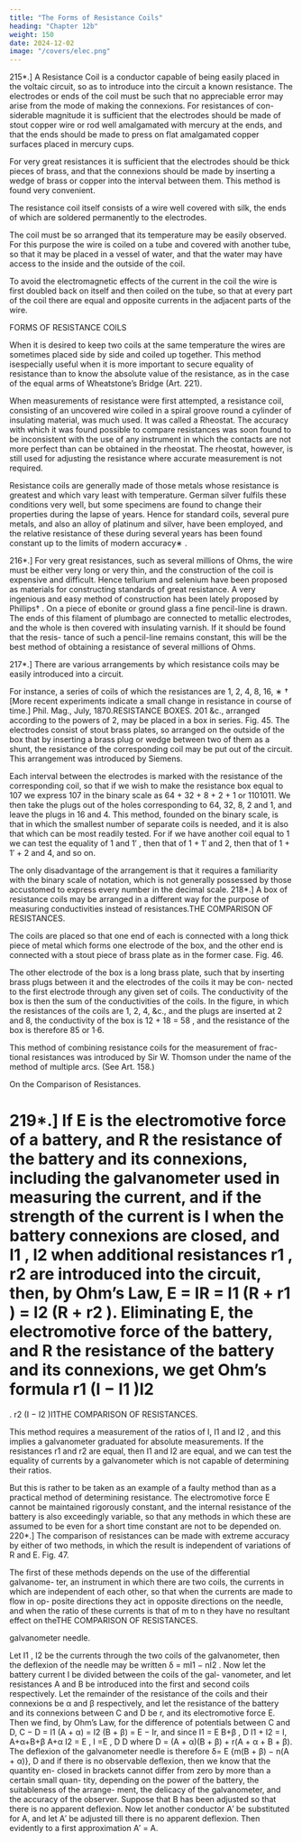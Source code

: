 ```yaml
---
title: "The Forms of Resistance Coils"
heading: "Chapter 12b"
weight: 150
date: 2024-12-02
image: "/covers/elec.png"
---
```




215*.] A Resistance Coil is a conductor capable of being easily placed in
the voltaic circuit, so as to introduce into the circuit a known resistance.
The electrodes or ends of the coil must be such that no appreciable error
may arise from the mode of making the connexions. For resistances of con-
siderable magnitude it is sufficient that the electrodes should be made of stout
copper wire or rod well amalgamated with mercury at the ends, and that the
ends should be made to press on flat amalgamated copper surfaces placed in
mercury cups.

For very great resistances it is sufficient that the electrodes should be thick
pieces of brass, and that the connexions should be made by inserting a wedge
of brass or copper into the interval between them. This method is found very
convenient.

The resistance coil itself consists of a wire well covered with silk, the ends
of which are soldered permanently to the electrodes.

The coil must be so arranged that its temperature may be easily observed.
For this purpose the wire is coiled on a tube and covered with another tube,
so that it may be placed in a vessel of water, and that the water may have
access to the inside and the outside of the coil.

To avoid the electromagnetic effects of the current in the coil the wire is
first doubled back on itself and then coiled on the tube, so that at every part
of the coil there are equal and opposite currents in the adjacent parts of the
wire.

FORMS OF RESISTANCE COILS

When it is desired to keep two coils at the same temperature the wires
are sometimes placed side by side and coiled up together. This method isespecially useful when it is more important to secure equality of resistance
than to know the absolute value of the resistance, as in the case of the equal
arms of Wheatstone’s Bridge (Art. 221).

When measurements of resistance were first attempted, a resistance coil,
consisting of an uncovered wire coiled in a spiral groove round a cylinder of
insulating material, was much used. It was called a Rheostat. The accuracy
with which it was found possible to compare resistances was soon found to
be inconsistent with the use of any instrument in which the contacts are not
more perfect than can be obtained in the rheostat. The rheostat, however,
is still used for adjusting the resistance where accurate measurement is not
required.

Resistance coils are generally made of those metals whose resistance is
greatest and which vary least with temperature. German silver fulfils these
conditions very well, but some specimens are found to change their properties
during the lapse of years. Hence for standard coils, several pure metals, and
also an alloy of platinum and silver, have been employed, and the relative
resistance of these during several years has been found constant up to the
limits of modern accuracy∗ .

216*.] For very great resistances, such as several millions of Ohms, the
wire must be either very long or very thin, and the construction of the coil
is expensive and difficult. Hence tellurium and selenium have been proposed
as materials for constructing standards of great resistance. A very ingenious
and easy method of construction has been lately proposed by Phillips† . On
a piece of ebonite or ground glass a fine pencil-line is drawn. The ends of
this filament of plumbago are connected to metallic electrodes, and the whole
is then covered with insulating varnish. If it should be found that the resis-
tance of such a pencil-line remains constant, this will be the best method of
obtaining a resistance of several millions of Ohms.

217*.] There are various arrangements by which resistance coils may be
easily introduced into a circuit.

For instance, a series of coils of which the resistances are 1, 2, 4, 8, 16,
∗
†
[More recent experiments indicate a small change in resistance in course of time.]
Phil. Mag., July, 1870.RESISTANCE BOXES.
201
&c., arranged according to the powers of 2, may be placed in a box in series.
Fig. 45.
The electrodes consist of stout brass plates, so arranged on the outside of
the box that by inserting a brass plug or wedge between two of them as a
shunt, the resistance of the corresponding coil may be put out of the circuit.
This arrangement was introduced by Siemens.

Each interval between the electrodes is marked with the resistance of the
corresponding coil, so that if we wish to make the resistance box equal to
107 we express 107 in the binary scale as 64 + 32 + 8 + 2 + 1 or 1101011.
We then take the plugs out of the holes corresponding to 64, 32, 8, 2 and 1,
and leave the plugs in 16 and 4.
This method, founded on the binary scale, is that in which the smallest
number of separate coils is needed, and it is also that which can be most
readily tested. For if we have another coil equal to 1 we can test the equality
of 1 and 1′ , then that of 1 + 1′ and 2, then that of 1 + 1′ + 2 and 4, and so
on.

The only disadvantage of the arrangement is that it requires a familiarity
with the binary scale of notation, which is not generally possessed by those
accustomed to express every number in the decimal scale.
218*.] A box of resistance coils may be arranged in a different way for the
purpose of measuring conductivities instead of resistances.THE COMPARISON OF RESISTANCES.

The coils are placed so that one
end of each is connected with a
long thick piece of metal which
forms one electrode of the box, and
the other end is connected with a
stout piece of brass plate as in the
former case.
Fig. 46.

The other electrode of the box is
a long brass plate, such that by inserting brass plugs between it and the electrodes of the coils it may be con-
nected to the first electrode through any given set of coils. The conductivity
of the box is then the sum of the conductivities of the coils.
In the figure, in which the resistances of the coils are 1, 2, 4, &c., and the
plugs are inserted at 2 and 8, the conductivity of the box is 12 + 18 = 58 , and
the resistance of the box is therefore 85 or 1·6.

This method of combining resistance coils for the measurement of frac-
tional resistances was introduced by Sir W. Thomson under the name of the
method of multiple arcs. (See Art. 158.)

On the Comparison of Resistances.

219*.] If E is the electromotive force of a battery, and R the resistance of
the battery and its connexions, including the galvanometer used in measuring
the current, and if the strength of the current is I when the battery connexions
are closed, and I1 , I2 when additional resistances r1 , r2 are introduced into
the circuit, then, by Ohm’s Law,
E = IR = I1 (R + r1 ) = I2 (R + r2 ).
Eliminating E, the electromotive force of the battery, and R the resistance
of the battery and its connexions, we get Ohm’s formula
r1 (I − I1 )I2
=
.
r2 (I − I2 )I1THE COMPARISON OF RESISTANCES.

This method requires a measurement of the ratios of I, I1 and I2 , and this
implies a galvanometer graduated for absolute measurements.
If the resistances r1 and r2 are equal, then I1 and I2 are equal, and we
can test the equality of currents by a galvanometer which is not capable of
determining their ratios.

But this is rather to be taken as an example of a faulty method than as a
practical method of determining resistance. The electromotive force E cannot
be maintained rigorously constant, and the internal resistance of the battery
is also exceedingly variable, so that any methods in which these are assumed
to be even for a short time constant are not to be depended on.
220*.] The comparison of resistances can be made with extreme accuracy
by either of two methods, in which the result is independent of variations of
R and E.
Fig. 47.

The first of these methods depends on the use of the differential galvanome-
ter, an instrument in which there are two coils, the currents in which are
independent of each other, so that when the currents are made to flow in op-
posite directions they act in opposite directions on the needle, and when the
ratio of these currents is that of m to n they have no resultant effect on theTHE COMPARISON OF RESISTANCES.

galvanometer needle.

Let I1 , I2 be the currents through the two coils of the galvanometer, then
the deflexion of the needle may be written
δ = mI1 − nI2 .
Now let the battery current I be divided between the coils of the gal-
vanometer, and let resistances A and B be introduced into the first and second
coils respectively. Let the remainder of the resistance of the coils and their
connexions be α and β respectively, and let the resistance of the battery and
its connexions between C and D be r, and its electromotive force E.
Then we find, by Ohm’s Law, for the difference of potentials between C
and D,
C − D = I1 (A + α) = I2 (B + β) = E − Ir,
and since
I1 = E
B+β
,
D
I1 + I2 = I,
A+α+B+β
A+α
I2 = E
, I =E
,
D
D
where
D = (A + α)(B + β) + r(A + α + B + β).
The deflexion of the galvanometer needle is therefore
δ=
E
{m(B + β) − n(A + α)},
D
and if there is no observable deflexion, then we know that the quantity en-
closed in brackets cannot differ from zero by more than a certain small quan-
tity, depending on the power of the battery, the suitableness of the arrange-
ment, the delicacy of the galvanometer, and the accuracy of the observer.
Suppose that B has been adjusted so that there is no apparent deflexion.
Now let another conductor A′ be substituted for A, and let A′ be adjusted
till there is no apparent deflexion. Then evidently to a first approximation
A′ = A.

